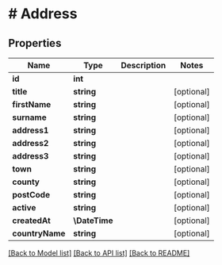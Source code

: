 # # Address

## Properties

Name | Type | Description | Notes
------------ | ------------- | ------------- | -------------
**id** | **int** |  |
**title** | **string** |  | [optional]
**firstName** | **string** |  | [optional]
**surname** | **string** |  | [optional]
**address1** | **string** |  | [optional]
**address2** | **string** |  | [optional]
**address3** | **string** |  | [optional]
**town** | **string** |  | [optional]
**county** | **string** |  | [optional]
**postCode** | **string** |  | [optional]
**active** | **string** |  | [optional]
**createdAt** | **\DateTime** |  | [optional]
**countryName** | **string** |  | [optional]

[[Back to Model list]](../../README.md#models) [[Back to API list]](../../README.md#endpoints) [[Back to README]](../../README.md)
